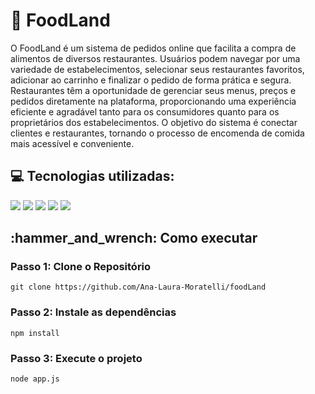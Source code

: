 <h1>🍔 FoodLand</h1>
O FoodLand é um sistema de pedidos online que facilita a compra de alimentos de diversos restaurantes. Usuários podem navegar por uma variedade de estabelecimentos, selecionar seus restaurantes favoritos, adicionar ao carrinho e finalizar o pedido de forma prática e segura. Restaurantes têm a oportunidade de gerenciar seus menus, preços e pedidos diretamente na plataforma, proporcionando uma experiência eficiente e agradável tanto para os consumidores quanto para os proprietários dos estabelecimentos. O objetivo do sistema é conectar clientes e restaurantes, tornando o processo de encomenda de comida mais acessível e conveniente.


<h2>💻 Tecnologias utilizadas: </h2>

<div>
    <img src="https://img.shields.io/badge/javascript-3178C6?style=for-the-badge&logo=javascript&logoColor=white&color=84251e" />
    <img src="https://img.shields.io/badge/EJS-3178C6?style=for-the-badge&logo=ejs&logoColor=white&color=84251e" />
    <img src="https://img.shields.io/badge/CSS-3178C6?style=for-the-badge&logo=css3&logoColor=white&color=84251e" /> 
    <img src="https://img.shields.io/badge/Node.js-339933?style=for-the-badge&logo=node.js&logoColor=white&color=84251e" />
    <img src="https://img.shields.io/badge/mysql-339933?style=for-the-badge&logo=mysql&logoColor=white&color=84251e" />

  

    
</div>
<h2>:hammer_and_wrench: Como executar</h2>

  <h3>Passo 1: Clone o Repositório</h3>
  <pre><code>git clone https://github.com/Ana-Laura-Moratelli/foodLand</code></pre>

  <h3>Passo 2: Instale as dependências</h3>
  <pre><code>npm install</code></pre>

  <h3>Passo 3: Execute o projeto</h3>
  <pre><code>node app.js</code></pre>
